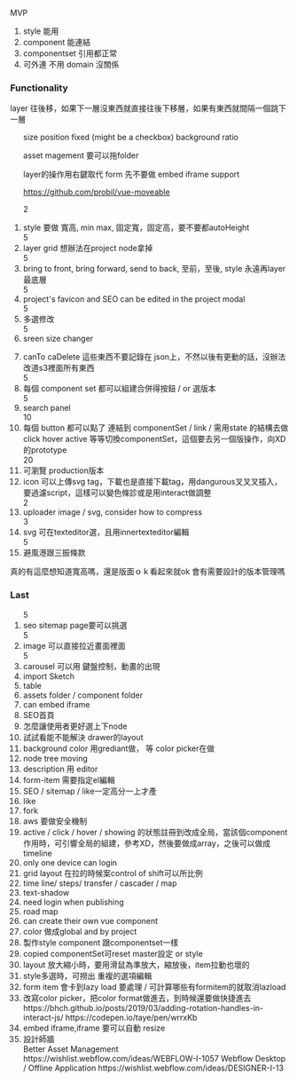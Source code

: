 MVP

1. style 能用
2. component 能連結
3. componentset 引用都正常
4. 可外連 不用 domain 沒關係

### Functionality


layer 往後移，如果下一層沒東西就直接往後下移層，如果有東西就間隔一個跳下一層

<ol>

size
position fixed (might be a checkbox) 
background
ratio

asset magement 要可以拖folder

layer的操作用右鍵取代
form 先不要做
embed iframe support

https://github.com/probil/vue-moveable

2<li>style 要做 寬高, min max, 固定寬，固定高，要不要都autoHeight</li>
5<li>layer grid 想辦法在project node拿掉</li>
5<li>bring to front, bring forward, send to back, 至前，至後, style 永遠再layer最底層</li>
5<li>project's favicon and SEO can be edited in the project modal</li>
5<li>多選修改</li>
5<li>sreen size changer</li>
<li>canTo caDelete 這些東西不要記錄在 json上，不然以後有更動的話，沒辦法改道s3裡面所有東西</li> 
5<li>每個 component set 都可以組建合併得按鈕  / or 選版本</li>
5<li>search panel</li>
10<li>每個 button 都可以點了 連結到 componentSet / link / 需用state 的結構去做 click hover active 等等切換componentSet，這個要去另一個版操作，向XD的prototype</li>
20<li>可瀏覽 production版本</li>
<li>icon 可以上傳svg tag，下載也是直接下載tag，用dangurous叉叉叉插入，要過濾script，這樣可以變色條診或是用interact做調整</li>
2<li>uploader image / svg, consider how to compress</li>
3<li>svg 可在texteditor選，且用innertexteditor編輯</li>
5<li>避風港跟三振條款</li>
</ol>


真的有這麼想知道寬高嗎，還是版面ｏｋ看起來就ok
會有需要設計的版本管理嗎
### Last

<ol>
5<li>seo sitemap page要可以挑選</li>
5<li>image 可以直接拉近畫面裡面</li>
5<li>carousel 可以用 鍵盤控制，動畫的出現</li>
<li>import Sketch</li>
<li>table</li>
<li>assets folder / component folder</li>
<li>can embed iframe</li>
<li>SEO首頁</li>
<li>怎麼讓使用者更好選上下node</li>
<li>試試看能不能解決 drawer的layout</li>
<li>background color 用grediant做， 等 color picker在做</li>
<li>node tree moving</li>
<li>description 用 editor</li>
<li>form-item 需要指定el編輯</li>
<li>SEO / sitemap / like一定高分一上才產</li>
<li>like</li>
<li>fork</li>
<li>aws 要做安全機制</li>
<li>active / click / hover / showing 的狀態註冊到改成全局，當該個component作用時，可引響全局的組建，參考XD，然後要做成array，之後可以做成timeline</li>
<li>only one device can login</li>
<li>grid layout 在拉的時候案control of shift可以所比例</li>
<li>time line/ steps/ transfer / cascader / map </li>
<li>text-shadow</li>
<li>need login when publishing </li>
<li>road map</li>
<li>can create their own vue component</li>
<li>color 做成global and by project</li>
<li>製作style component 跟componentset一樣</li>
<li>copied componentSet可reset master設定 or style</li>
<li>layout 放大縮小時，要用滑鼠為準放大，縮放後，item拉動也壞的</li>
<li>style多選時，可撈出 重複的選項編輯</li>
<li>form item 會卡到lazy load 要處理 / 可計算哪些有formitem的就取消lazload</li>
<li>改寫color picker，把color format做進去，到時候還要做快捷進去</li>
https://bhch.github.io/posts/2019/03/adding-rotation-handles-in-interact-js/
https://codepen.io/taye/pen/wrrxKb
<li>embed iframe,iframe 要可以自動 resize</li>
<li>設計師牆</li>
Better Asset Management https://wishlist.webflow.com/ideas/WEBFLOW-I-1057
Webflow Desktop / Offline Application https://wishlist.webflow.com/ideas/DESIGNER-I-13
</ol>
